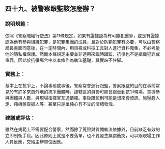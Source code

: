 ## 四十九、被警察跟監該怎麼辦？

### 說明規範：

依照《警察職權行使法》第11條規定，如果有證據認為有可能犯重罪，或是有證據認為他有參與組織犯罪，是犯罪集團的成員，且對於防範犯罪有必要，可以由警察局長書面同意後，在一定時間內，用目視或科技工具對人進行資料蒐集，不必考量他的隱私權保護。然而本條規定主要並非適用來臨時跟監，抗爭也不是組織犯罪或重罪，因此於抗爭場合中以本條作為執法基礎，其實站不住腳。

### 實務上：

基本上在抗爭上，不論事前或事後，警察常會進行跟監，警察跟監的目的在事前常見於有許多來自外地的抗爭團體時，該轄區的員警可能會跟車到抗爭現場，掌握參與團體與人數，與現場指揮官互通情報。事後跟監則可能是想來套資訊、施壓趕人走、藉機盤查抓人等，甚至只是單純心有不甘的情緒發洩。

### 建議或評估：

雖然在規範上不需要配合警察，然而除了蒐證與質問執法依據外，目前缺乏有效的立即制衡手段。因此原則上就是不要落單，也不要發生無謂衝突，可以跟現場工作人員反應，交給主辦單位因應。
